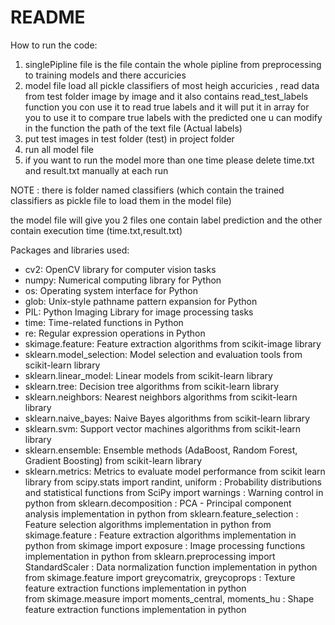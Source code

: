 # README

How to run the code:

1.  singlePipline file is the file contain the whole pipline from preprocessing to training models and there accuricies
2.  model file load all pickle classifiers of most heigh accuricies , read data from test folder image by image and it also contains read_test_labels function you con use it to read true labels and it will put it in array for you to use it to compare true labels with the predicted one u can modify in the function the path of the text file (Actual labels)
3.  put test images in test folder (test) in project folder
4.  run all model file
5.  if you want to run the model more than one time please delete time.txt and result.txt manually at each run

NOTE : there is folder named classifiers (which contain the trained classifiers as pickle file to load them in the model file)

the model file will give you 2 files one contain label prediction and the other contain execution time (time.txt,result.txt)

Packages and libraries used:

- cv2: OpenCV library for computer vision tasks
- numpy: Numerical computing library for Python
- os: Operating system interface for Python
- glob: Unix-style pathname pattern expansion for Python
- PIL: Python Imaging Library for image processing tasks
- time: Time-related functions in Python
- re: Regular expression operations in Python
- skimage.feature: Feature extraction algorithms from scikit-image library
- sklearn.model_selection: Model selection and evaluation tools from scikit-learn library
- sklearn.linear_model: Linear models from scikit-learn library
- sklearn.tree: Decision tree algorithms from scikit-learn library
- sklearn.neighbors: Nearest neighbors algorithms from scikit-learn library
- sklearn.naive_bayes: Naive Bayes algorithms from scikit-learn library
- sklearn.svm: Support vector machines algorithms from scikit-learn library
- sklearn.ensemble: Ensemble methods (AdaBoost, Random Forest, Gradient Boosting) from scikit-learn library
- sklearn.metrics: Metrics to evaluate model performance
  from scikit learn library
  from scipy.stats import randint, uniform : Probability distributions and statistical functions from SciPy
  import warnings : Warning control in python
  from sklearn.decomposition : PCA - Principal component analysis implementation in python
  from sklearn.feature_selection : Feature selection algorithms implementation in python
  from skimage.feature : Feature extraction algorithms implementation in python
  from skimage import exposure : Image processing functions implementation in python
  from sklearn.preprocessing import StandardScaler : Data normalization function implementation in python
  from skimage.feature import greycomatrix, greycoprops : Texture feature extraction functions implementation in python  
  from skimage.measure import moments_central, moments_hu : Shape feature extraction functions implementation in python
